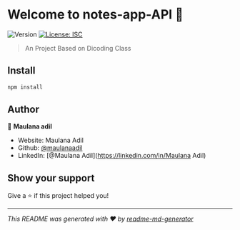 # Welcome to notes-app-API 👋
![Version](https://img.shields.io/badge/version-1.0.0-blue.svg?cacheSeconds=2592000)
[![License: ISC](https://img.shields.io/badge/License-ISC-yellow.svg)](#)

> An Project Based on Dicoding Class

## Install

```sh
npm install
```

## Author

👤 **Maulana adil**

* Website: Maulana Adil
* Github: [@maulanaadil](https://github.com/maulanaadil)
* LinkedIn: [@Maulana Adil](https://linkedin.com/in/Maulana Adil)

## Show your support

Give a ⭐️ if this project helped you!


***
_This README was generated with ❤️ by [readme-md-generator](https://github.com/kefranabg/readme-md-generator)_
